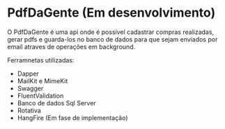 # PdfDaGente (Em desenvolvimento)

O PdfDaGente é uma api onde é possível cadastrar compras realizadas, gerar pdfs e guarda-los no banco de dados para que sejam enviados por email atraves de operações em background.

Ferramnetas utilizadas:

- Dapper
- MailKit e MimeKit
- Swagger
- FluentValidation
- Banco de dados Sql Server
- Rotativa
- HangFire (Em fase de implementação) 
